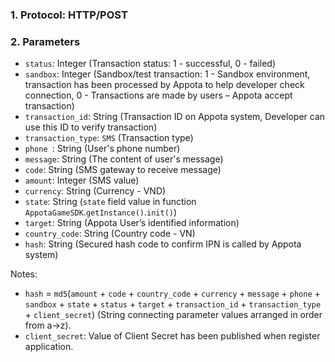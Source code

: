 ### 1. Protocol: HTTP/POST
### 2. Parameters
* `status`: Integer (Transaction status: 1 - successful, 0 - failed)
* `sandbox`: Integer (Sandbox/test transaction: 1 - Sandbox environment, transaction has been processed by Appota to help developer check connection, 0 - Transactions are made by users – Appota accept transaction)
* `transaction_id`: String (Transaction ID on Appota system, Developer can use this ID to verify transaction)
* `transaction_type`: `SMS` (Transaction type) 
* `phone `: String (User's phone number)
* `message`: String (The content of user's message)
* `code`: String (SMS gateway to receive message)
* `amount`: Integer (SMS value)
* `currency`: String (Currency - VND)
* `state`: String (`state` field value in function `AppotaGameSDK`.`getInstance()`.`init()`)
* `target`: String (Appota User’s identified information)
* `country_code`: String (Country code - VN)
* `hash`: String (Secured hash code to confirm IPN is called by Appota system)


Notes: 
* `hash` = `md5`(`amount` + `code` + `country_code` + `currency` + `message` + `phone` + `sandbox` + `state` + `status` + `target` + `transaction_id` + `transaction_type` + `client_secret`)
(String connecting parameter values arranged in order from a->z).
* `client_secret`: Value of Client Secret has been published when register application.